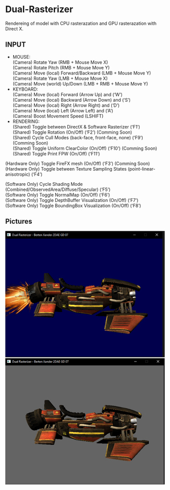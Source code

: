 # Dual-Rasterizer

Rendereing of  model with CPU rasterazation and GPU rasterazation with Direct X.

## INPUT
- MOUSE: <br>
(Camera) Rotate Yaw (RMB + Mouse Move X) <br>
(Camera) Rotate Pitch (RMB + Mouse Move Y) <br>
(Camera) Move (local) Forward/Backward (LMB + Mouse Move Y) <br>
(Camera) Rotate Yaw (LMB + Mouse Move X) <br>
(Camera) Move (world) Up/Down (LMB + RMB + Mouse Move Y) <br>
- KEYBOARD: <br>
(Camera) Move (local) Forward (Arrow Up) and (‘W’) <br>
(Camera) Move (local) Backward (Arrow Down) and (‘S’) <br>
(Camera) Move (local) Right (Arrow Right) and (‘D’) <br>
(Camera) Move (local) Left (Arrow Left) and (‘A’) <br>
(Camera) Boost Movement Speed (LSHIFT) <br>
- RENDERING:<br>
(Shared) Toggle between DirectX & Software Rasterizer (‘F1’) <br>
(Shared) Toggle Rotation (On/Off) (‘F2’) (Comming Soon)<br>
(Shared) Cycle Cull Modes (back-face, front-face, none) (‘F9’) (Comming Soon)<br>
(Shared) Toggle Uniform ClearColor (On/Off) (‘F10’) (Comming Soon)<br>
(Shared) Toggle Print FPW (On/Off) (‘F11’) <br>
 
(Hardware Only) Toggle FireFX mesh (On/Off) (‘F3’) (Comming Soon)<br>
(Hardware Only) Toggle between Texture Sampling States (point-linear-anisotropic) (‘F4’) <br>
 
(Software Only) Cycle Shading Mode (Combined/ObservedArea/Diffuse/Specular) (‘F5’) <br>
(Software Only) Toggle NormalMap (On/Off) (‘F6’) <br>
(Software Only) Toggle DepthBuffer Visualization (On/Off) (‘F7’) <br>
(Software Only) Toggle BoundingBox Visualization (On/Off) (‘F8’) <br>
## Pictures
![Image](/DualRasterizer_DirectX.PNG)
![Image](/DualRasterizer_Software.PNG)
